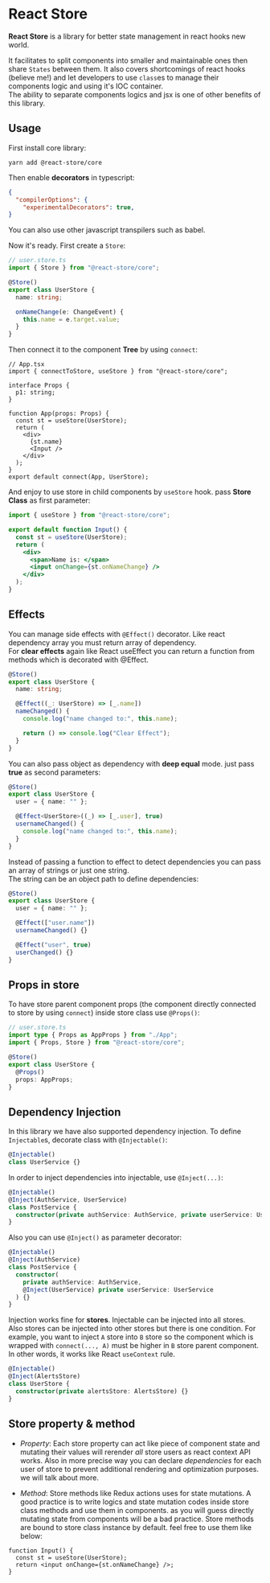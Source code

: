 # React Store

**React Store** is a library for better state management in react hooks new world.

It facilitates to split components into smaller and maintainable ones then share `States` between them.
It also covers shortcomings of react hooks (believe me!) and let developers to use `class`es to manage their components logic and using it's IOC container.
<br>The ability to separate components logics and jsx is one of other benefits of this library.

## Usage

First install core library:

`yarn add @react-store/core`

Then enable **decorators** in typescript:

```json
{
  "compilerOptions": {
    "experimentalDecorators": true,
}
```

You can also use other javascript transpilers such as babel.

Now it's ready. First create a `Store`:

```ts
// user.store.ts
import { Store } from "@react-store/core";

@Store()
export class UserStore {
  name: string;

  onNameChange(e: ChangeEvent) {
    this.name = e.target.value;
  }
}
```

Then connect it to the component **Tree** by using `connect`:

```tsx
// App.tsx
import { connectToStore, useStore } from "@react-store/core";

interface Props {
  p1: string;
}

function App(props: Props) {
  const st = useStore(UserStore);
  return (
    <div>
      {st.name}
      <Input />
    </div>
  );
}
export default connect(App, UserStore);
```

And enjoy to use store in child components by `useStore` hook. pass **Store Class** as first parameter:

```jsx
import { useStore } from "@react-store/core";

export default function Input() {
  const st = useStore(UserStore);
  return (
    <div>
      <span>Name is: </span>
      <input onChange={st.onNameChange} />
    </div>
  );
}
```

## Effects

You can manage side effects with `@Effect()` decorator. Like react dependency array you must return array of dependency.
<br>For **clear effects** again like React useEffect you can return a function from methods which is decorated with @Effect.

```ts
@Store()
export class UserStore {
  name: string;

  @Effect((_: UserStore) => [_.name])
  nameChanged() {
    console.log("name changed to:", this.name);

    return () => console.log("Clear Effect");
  }
}
```

You can also pass object as dependency with **deep equal** mode. just pass **true** as second parameters:

```ts
@Store()
export class UserStore {
  user = { name: "" };

  @Effect<UserStore>((_) => [_.user], true)
  usernameChanged() {
    console.log("name changed to:", this.name);
  }
}
```

Instead of passing a function to effect to detect dependencies you can pass an array of strings or just one string.<br>
The string can be an object path to define dependencies:

```ts
@Store()
export class UserStore {
  user = { name: "" };

  @Effect(["user.name"])
  usernameChanged() {}

  @Effect("user", true)
  userChanged() {}
}
```

## Props in store

To have store parent component props (the component directly connected to store by using `connect`) inside store class use `@Props()`:

```ts
// user.store.ts
import type { Props as AppProps } from "./App";
import { Props, Store } from "@react-store/core";

@Store()
export class UserStore {
  @Props()
  props: AppProps;
}
```

## Dependency Injection

In this library we have also supported dependency injection. To define `Injectable`s, decorate class with `@Injectable()`:

```ts
@Injectable()
class UserService {}
```

In order to inject dependencies into injectable, use `@Inject(...)`:

```ts
@Injectable()
@Inject(AuthService, UserService)
class PostService {
  constructor(private authService: AuthService, private userService: UserService) {}
}
```

Also you can use `@Inject()` as parameter decorator:

```ts
@Injectable()
@Inject(AuthService)
class PostService {
  constructor(
    private authService: AuthService,
    @Inject(UserService) private userService: UserService
  ) {}
}
```

Injection works fine for **stores**. Injectable can be injected into all stores. Also stores can be injected into other stores but there is one condition. For example, you want to inject `A` store into `B` store so the component which is wrapped with `connect(..., A)` must be higher in `B` store parent component. In other words, it works like React `useContext` rule.

```ts
@Injectable()
@Inject(AlertsStore)
class UserStore {
  constructor(private alertsStore: AlertsStore) {}
}
```

## Store property & method

- _Property_: Each store property can act like piece of component state and mutating their values will rerender _all_ store users as react context API works. Also in more precise way you can declare _dependencies_ for each user of store to prevent additional rendering and optimization purposes. we will talk about more.

- _Method_: Store methods like Redux actions uses for state mutations. A good practice is to write logics and state mutation codes inside store class methods and use them in components. as you will guess directly mutating state from components will be a bad practice.
  Store methods are bound to store class instance by default. feel free to use them like below:

```tsx
function Input() {
  const st = useStore(UserStore);
  return <input onChange={st.onNameChange} />;
}
```
